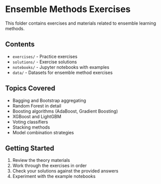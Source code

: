 # Ensemble Methods Exercises

This folder contains exercises and materials related to ensemble learning methods.

## Contents

- `exercises/` - Practice exercises
- `solutions/` - Exercise solutions
- `notebooks/` - Jupyter notebooks with examples
- `data/` - Datasets for ensemble method exercises

## Topics Covered

- Bagging and Bootstrap aggregating
- Random Forest in detail
- Boosting algorithms (AdaBoost, Gradient Boosting)
- XGBoost and LightGBM
- Voting classifiers
- Stacking methods
- Model combination strategies

## Getting Started

1. Review the theory materials
2. Work through the exercises in order
3. Check your solutions against the provided answers
4. Experiment with the example notebooks